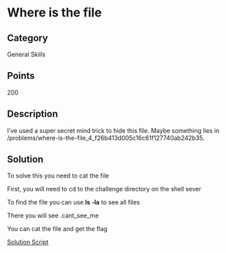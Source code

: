 # Where is the file

## Category
General Skills

## Points 
200

## Description
I've used a super secret mind trick to hide this file. Maybe something lies in /problems/where-is-the-file_4_f26b413d005c16c61f127740ab242b35.

## Solution
To solve this you need to cat the file 

First, you will need to cd to the challenge directory on the shell sever

To find the file you can use **ls -la** to see all files 

There you will see .cant_see_me 

You can cat the file and get the flag

[Solution Script](https://github.com/NDJSec/PicoCTF-2019-Writeup/blob/master/General_Skills/Where_is_the_file/Solution.py)
